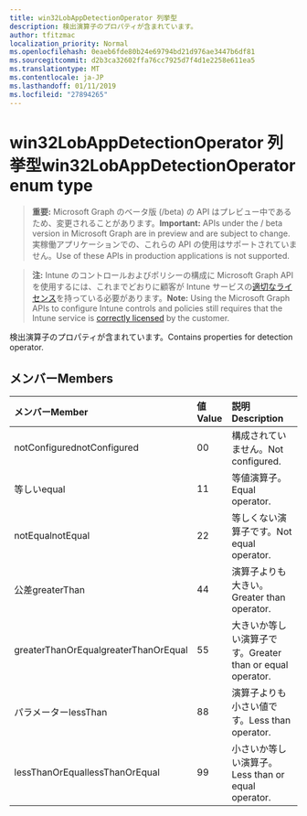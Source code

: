 ```yaml
---
title: win32LobAppDetectionOperator 列挙型
description: 検出演算子のプロパティが含まれています。
author: tfitzmac
localization_priority: Normal
ms.openlocfilehash: 0eaeb6fde80b24e69794bd21d976ae3447b6df81
ms.sourcegitcommit: d2b3ca32602ffa76cc7925d7f4d1e2258e611ea5
ms.translationtype: MT
ms.contentlocale: ja-JP
ms.lasthandoff: 01/11/2019
ms.locfileid: "27894265"
---
```

# <a name="win32lobappdetectionoperator-enum-type"></a><span data-ttu-id="541fc-103">win32LobAppDetectionOperator 列挙型</span><span class="sxs-lookup"><span data-stu-id="541fc-103">win32LobAppDetectionOperator enum type</span></span>

> <span data-ttu-id="541fc-104">**重要:** Microsoft Graph のベータ版 (/beta) の API はプレビュー中であるため、変更されることがあります。</span><span class="sxs-lookup"><span data-stu-id="541fc-104">**Important:** APIs under the / beta version in Microsoft Graph are in preview and are subject to change.</span></span> <span data-ttu-id="541fc-105">実稼働アプリケーションでの、これらの API の使用はサポートされていません。</span><span class="sxs-lookup"><span data-stu-id="541fc-105">Use of these APIs in production applications is not supported.</span></span>

> <span data-ttu-id="541fc-106">**注:** Intune のコントロールおよびポリシーの構成に Microsoft Graph API を使用するには、これまでどおりに顧客が Intune サービスの[適切なライセンス](https://go.microsoft.com/fwlink/?linkid=839381)を持っている必要があります。</span><span class="sxs-lookup"><span data-stu-id="541fc-106">**Note:** Using the Microsoft Graph APIs to configure Intune controls and policies still requires that the Intune service is [correctly licensed](https://go.microsoft.com/fwlink/?linkid=839381) by the customer.</span></span>

<span data-ttu-id="541fc-107">検出演算子のプロパティが含まれています。</span><span class="sxs-lookup"><span data-stu-id="541fc-107">Contains properties for detection operator.</span></span>
## <a name="members"></a><span data-ttu-id="541fc-108">メンバー</span><span class="sxs-lookup"><span data-stu-id="541fc-108">Members</span></span>
|<span data-ttu-id="541fc-109">メンバー</span><span class="sxs-lookup"><span data-stu-id="541fc-109">Member</span></span>|<span data-ttu-id="541fc-110">値</span><span class="sxs-lookup"><span data-stu-id="541fc-110">Value</span></span>|<span data-ttu-id="541fc-111">説明</span><span class="sxs-lookup"><span data-stu-id="541fc-111">Description</span></span>|
|:---|:---|:---|
|<span data-ttu-id="541fc-112">notConfigured</span><span class="sxs-lookup"><span data-stu-id="541fc-112">notConfigured</span></span>|<span data-ttu-id="541fc-113">0</span><span class="sxs-lookup"><span data-stu-id="541fc-113">0</span></span>|<span data-ttu-id="541fc-114">構成されていません。</span><span class="sxs-lookup"><span data-stu-id="541fc-114">Not configured.</span></span>|
|<span data-ttu-id="541fc-115">等しい</span><span class="sxs-lookup"><span data-stu-id="541fc-115">equal</span></span>|<span data-ttu-id="541fc-116">1</span><span class="sxs-lookup"><span data-stu-id="541fc-116">1</span></span>|<span data-ttu-id="541fc-117">等値演算子。</span><span class="sxs-lookup"><span data-stu-id="541fc-117">Equal operator.</span></span>|
|<span data-ttu-id="541fc-118">notEqual</span><span class="sxs-lookup"><span data-stu-id="541fc-118">notEqual</span></span>|<span data-ttu-id="541fc-119">2</span><span class="sxs-lookup"><span data-stu-id="541fc-119">2</span></span>|<span data-ttu-id="541fc-120">等しくない演算子です。</span><span class="sxs-lookup"><span data-stu-id="541fc-120">Not equal operator.</span></span>|
|<span data-ttu-id="541fc-121">公差</span><span class="sxs-lookup"><span data-stu-id="541fc-121">greaterThan</span></span>|<span data-ttu-id="541fc-122">4</span><span class="sxs-lookup"><span data-stu-id="541fc-122">4</span></span>|<span data-ttu-id="541fc-123">演算子よりも大きい。</span><span class="sxs-lookup"><span data-stu-id="541fc-123">Greater than operator.</span></span>|
|<span data-ttu-id="541fc-124">greaterThanOrEqual</span><span class="sxs-lookup"><span data-stu-id="541fc-124">greaterThanOrEqual</span></span>|<span data-ttu-id="541fc-125">5</span><span class="sxs-lookup"><span data-stu-id="541fc-125">5</span></span>|<span data-ttu-id="541fc-126">大きいか等しい演算子です。</span><span class="sxs-lookup"><span data-stu-id="541fc-126">Greater than or equal operator.</span></span>|
|<span data-ttu-id="541fc-127">パラメーター</span><span class="sxs-lookup"><span data-stu-id="541fc-127">lessThan</span></span>|<span data-ttu-id="541fc-128">8</span><span class="sxs-lookup"><span data-stu-id="541fc-128">8</span></span>|<span data-ttu-id="541fc-129">演算子よりも小さい値です。</span><span class="sxs-lookup"><span data-stu-id="541fc-129">Less than operator.</span></span>|
|<span data-ttu-id="541fc-130">lessThanOrEqual</span><span class="sxs-lookup"><span data-stu-id="541fc-130">lessThanOrEqual</span></span>|<span data-ttu-id="541fc-131">9</span><span class="sxs-lookup"><span data-stu-id="541fc-131">9</span></span>|<span data-ttu-id="541fc-132">小さいか等しい演算子。</span><span class="sxs-lookup"><span data-stu-id="541fc-132">Less than or equal operator.</span></span>|





